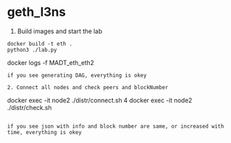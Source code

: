 # geth_l3ns

1. Build images and start the lab
```
docker build -t eth .
python3 ./lab.py
```
docker logs -f MADT_eth_eth2
```
if you see generating DAG, everything is okey

2. Connect all nodes and check peers and blockNumber
```
docker exec -it node2 ./distr/connect.sh 4
docker exec -it node2 ./distr/check.sh
```

if you see json with info and block number are same, or increased with time, everything is okey
